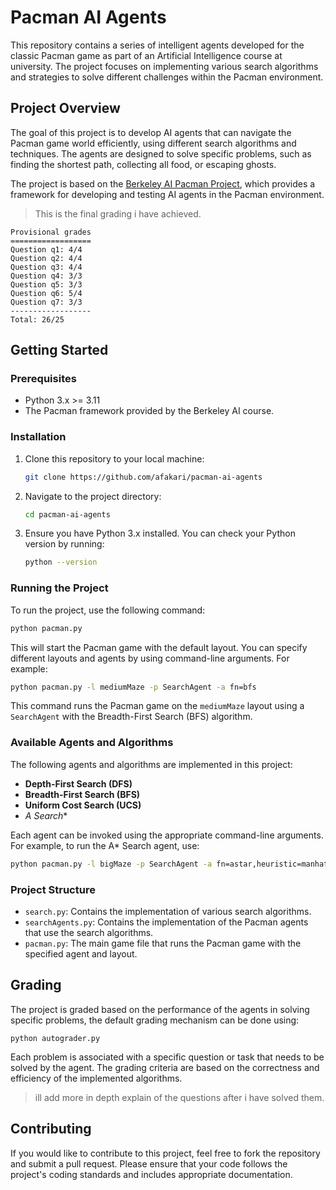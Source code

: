 # Pacman AI Agents

This repository contains a series of intelligent agents developed for the classic Pacman game as part of an Artificial Intelligence course at university. The project focuses on implementing various search algorithms and strategies to solve different challenges within the Pacman environment.

## Project Overview

The goal of this project is to develop AI agents that can navigate the Pacman game world efficiently, using different search algorithms and techniques. The agents are designed to solve specific problems, such as finding the shortest path, collecting all food, or escaping ghosts.

The project is based on the [Berkeley AI Pacman Project](http://ai.berkeley.edu/search.html), which provides a framework for developing and testing AI agents in the Pacman environment.
> This is the final grading i have achieved.
```
Provisional grades
==================
Question q1: 4/4
Question q2: 4/4
Question q3: 4/4
Question q4: 3/3
Question q5: 3/3
Question q6: 5/4
Question q7: 3/3
------------------
Total: 26/25
```
## Getting Started

### Prerequisites

- Python 3.x >= 3.11
- The Pacman framework provided by the Berkeley AI course.

### Installation

1. Clone this repository to your local machine:
   ```bash
   git clone https://github.com/afakari/pacman-ai-agents
   ```

2. Navigate to the project directory:
   ```bash
   cd pacman-ai-agents
   ```

3. Ensure you have Python 3.x installed. You can check your Python version by running:
   ```bash
   python --version
   ```

### Running the Project

To run the project, use the following command:

```bash
python pacman.py
```

This will start the Pacman game with the default layout. You can specify different layouts and agents by using command-line arguments. For example:

```bash
python pacman.py -l mediumMaze -p SearchAgent -a fn=bfs
```

This command runs the Pacman game on the `mediumMaze` layout using a `SearchAgent` with the Breadth-First Search (BFS) algorithm.

### Available Agents and Algorithms

The following agents and algorithms are implemented in this project:

- **Depth-First Search (DFS)**
- **Breadth-First Search (BFS)**
- **Uniform Cost Search (UCS)**
- **A* Search**

Each agent can be invoked using the appropriate command-line arguments. For example, to run the A* Search agent, use:

```bash
python pacman.py -l bigMaze -p SearchAgent -a fn=astar,heuristic=manhattanHeuristic
```

### Project Structure

- `search.py`: Contains the implementation of various search algorithms.
- `searchAgents.py`: Contains the implementation of the Pacman agents that use the search algorithms.
- `pacman.py`: The main game file that runs the Pacman game with the specified agent and layout.

## Grading

The project is graded based on the performance of the agents in solving specific problems, the default grading mechanism can be done using:
```angular2html
python autograder.py
```

Each problem is associated with a specific question or task that needs to be solved by the agent. The grading criteria are based on the correctness and efficiency of the implemented algorithms.
> ill add more in depth explain of the questions after i have solved them.

## Contributing

If you would like to contribute to this project, feel free to fork the repository and submit a pull request. Please ensure that your code follows the project's coding standards and includes appropriate documentation.
